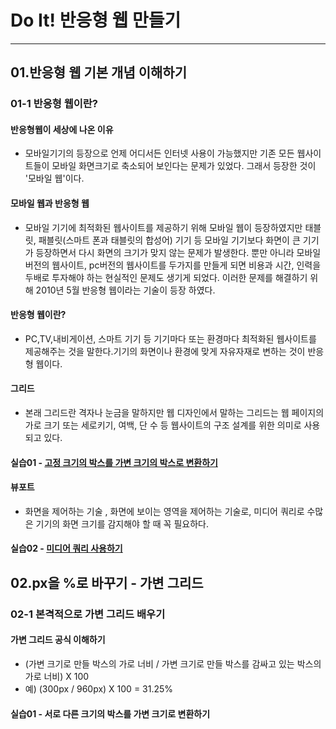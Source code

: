 # Do It! 반응형 웹 만들기
* * *
## 01.반응형 웹 기본 개념 이해하기 
### 01-1 반응형 웹이란?

#### 반응형웹이 세상에 나온 이유
* 모바일기기의 등장으로 언제 어디서든 인터넷 사용이 가능했지만 기존 모든 웹사이트들이 모바일 화면크기로 축소되어 보인다는 문제가 있었다.
그래서 등장한 것이 '모바일 웹'이다.   

#### 모바일 웹과 반응형 웹
* 모바일 기기에 최적화된 웹사이트를 제공하기 위해 모바일 웹이 등장하였지만 태블릿, 패블릿(스마트 폰과 태블릿의 합성어) 기기 등 모바일 기기보다 화면이 큰 기기가 등장하면서 다시 화면의 크기가 맞지 않는 문제가 발생한다. 뿐만 아니라 모바일 버전의 웹사이트, pc버전의 웹사이트를 두가지를 만들게 되면 비용과 시간, 인력을 두배로 투자해야 하는 현실적인 문제도 생기게 되었다. 이러한 문제를 해결하기 위해 2010년 5월 반응형 웹이라는 기술이 등장 하였다. 

#### 반응형 웹이란?
* PC,TV,내비게이션, 스마트 기기 등 기기마다 또는 환경마다 최적화된 웹사이트를 제공해주는 것을 말한다.기기의 화면이나 환경에 맞게 자유자재로 변하는 것이 반응형 웹이다.

#### 그리드
* 본래 그리드란 격자나 눈금을 말하지만 웹 디자인에서 말하는 그리드는 웹 페이지의 가로 크기 또는 세로키기, 여백, 단 수 등 웹사이트의 구조 설계를 위한 의미로 사용되고 있다.

#### 실습01 - [고정 크기의 박스를 가변 크기의 박스로 변환하기](https://github.com/HwangTaeeun/ResponsiveWeb/blob/master/01_1.html)

#### 뷰포트
* 화면을 제어하는 기술 , 화면에 보이는 영역을 제어하는 기술로, 미디어 쿼리로 수많은 기기의 화면 크기를 감지해야 할 때 꼭 필요하다.

#### 실습02 - [미디어 쿼리 사용하기](https://github.com/HwangTaeeun/ResponsiveWeb/blob/master/01_3.html)


## 02.px을 %로 바꾸기 - 가변 그리드
### 02-1 본격적으로 가변 그리드 배우기
#### 가변 그리드 공식 이해하기
* (가변 크기로 만들 박스의 가로 너비 / 가변 크기로 만들 박스를 감싸고 있는 박스의 가로 너비) X 100
* 예) (300px / 960px) X 100 = 31.25%
#### 실습01 - 서로 다른 크기의 박스를 가변 크기로 변환하기
